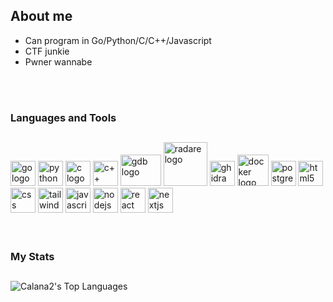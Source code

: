 <h2>About me</h2>

 + Can program in Go/Python/C/C++/Javascript
 + CTF junkie
 + Pwner wannabe
   
<br/><br/>

<!-- Tech stack icons -->  
<h3>Languages and Tools</h3>
<h2></h2>

<div>
<img src="https://cdn.jsdelivr.net/gh/devicons/devicon/icons/go/go-original.svg" height="40" alt="go logo"  />
<img src="https://cdn.jsdelivr.net/gh/devicons/devicon/icons/python/python-original.svg" height="40" alt="python logo"  />
<img src="https://cdn.jsdelivr.net/gh/devicons/devicon/icons/c/c-original.svg" height="40" alt="c logo"  />
<img src="https://cdn.jsdelivr.net/gh/devicons/devicon/icons/cplusplus/cplusplus-original.svg" height="40" alt="c++ logo"  />
<img src="https://upload.wikimedia.org/wikipedia/commons/7/73/Gdb_icon.png" height="50" width="65" alt="gdb logo"  />
<img src="https://www.radare.org/r/img/r2logo32.png" height="70" alt="radare logo" />
<img src="https://upload.wikimedia.org/wikipedia/commons/f/f6/Ghidra_logo.svg" height="40" alt="ghidra logo" />
<img src="https://cdn.jsdelivr.net/gh/devicons/devicon/icons/docker/docker-original.svg" height="50" alt="docker logo"  />
<img src="https://cdn.jsdelivr.net/gh/devicons/devicon/icons/postgresql/postgresql-original.svg" height="40" alt="postgres logo"  />
<img src="https://cdn.jsdelivr.net/gh/devicons/devicon/icons/html5/html5-original.svg" height="40" alt="html5 logo"  />
<img src="https://cdn.jsdelivr.net/gh/devicons/devicon/icons/css3/css3-original.svg" height="40" alt="css logo"  />
<img src="https://cdn.jsdelivr.net/gh/devicons/devicon/icons/tailwindcss/tailwindcss-original.svg" height="40" alt="tailwind logo"  />
<img src="https://cdn.jsdelivr.net/gh/devicons/devicon/icons/javascript/javascript-original.svg" height="40" alt="javascript logo"  />
<img src="https://cdn.jsdelivr.net/gh/devicons/devicon/icons/nodejs/nodejs-original.svg" height="40" alt="nodejs logo"  />
<img src="https://cdn.jsdelivr.net/gh/devicons/devicon/icons/react/react-original.svg" height="40" alt="react logo"  />
<img src="https://cdn.jsdelivr.net/gh/devicons/devicon/icons/nextjs/nextjs-original.svg" height="40" alt="nextjs logo"  />
</div>
 <br/><br/>


<!--![GitHub Stats](https://github-readme-stats.vercel.app/api?username=Calana2&theme=synthwave&show_icons=true&hide_border=true&include_all_commits=true)-->

<!-- Stats -->
<h3>My Stats</h3>
<h2></h2>

![Calana2's Top Languages](https://github-readme-stats.vercel.app/api/top-langs/?username=Calana2&theme=synthwave&show_icons=true&hide_border=true&layout=compact&lang_count=5&exclude_repo=Calana2.github.io&hide=html)
